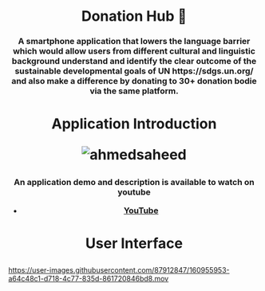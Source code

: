 <h1 align="center">Donation Hub 💙</h1>
<h3 align= "center">A smartphone application that lowers the language barrier which would allow users from different cultural and linguistic background understand and identify the clear outcome of the sustainable developmental goals of UN https://sdgs.un.org/ and also make a difference by donating to 30+ donation bodie via the same platform.</h3>

<h1 align="center">Application Introduction<p align="center"> <img src="https://github.com/jogboms/pnyws/workflows/Format,%20Analyze%20and%20Test/badge.svg?branch=master" alt="ahmedsaheed" /> </p></h1>

<h3 align= "center">An application demo and description is available to watch on youtube 

- [YouTube](https://youtu.be/NFlrrQAGWYg)</h3>
<h1 align="center">User Interface<p align="center"></h1>



https://user-images.githubusercontent.com/87912847/160955953-a64c48c1-d718-4c77-835d-861720846bd8.mov

